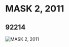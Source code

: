 # MASK 2, 2011
## 92214
![MASK 2, 2011](https://lc-www-live-s.legocdn.com/media/bricks/5/2/4591610.jpg)